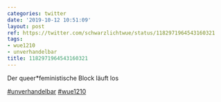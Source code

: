 ```yaml
---
categories: twitter
date: '2019-10-12 10:51:09'
layout: post
ref: https://twitter.com/schwarzlichtwue/status/1182971964543160321
tags:
- wue1210
- unverhandelbar
title: 1182971964543160321
---
```

Der queer\*feministische Block läuft los

[#unverhandelbar](/t/unverhandelbar) [#wue1210](/t/wue1210)
